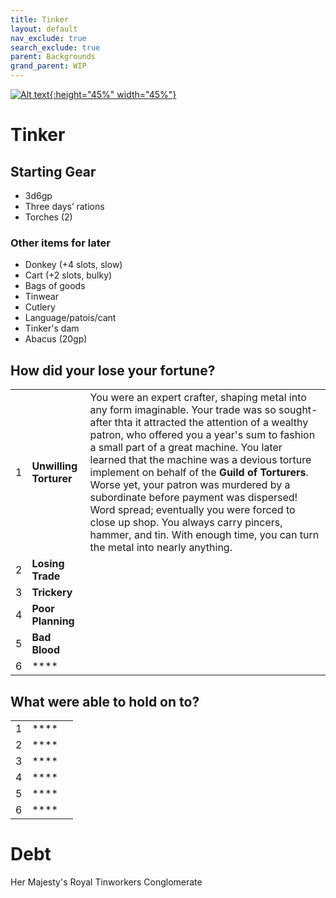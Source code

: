 ```yaml
---
title: Tinker
layout: default
nav_exclude: true
search_exclude: true
parent: Backgrounds
grand_parent: WIP
---
```


[![Alt text](/img/backgrounds/tinker.jpg "East of the Sun and West of the Moon, illustrated by Kay Nielsen"){:height="45%" width="45%"}](/img/backgrounds/tinker.jpg)

# Tinker

## Starting Gear

- 3d6gp
- Three days’ rations
- Torches (2)

### Other items for later
- Donkey (+4 slots, slow)
- Cart (+2 slots, bulky)
- Bags of goods
- Tinwear
- Cutlery
- Language/patois/cant
- Tinker's dam
- Abacus (20gp)

## How did your lose your fortune?

|      |      |      |
| ---- | ---- | ---- |
| 1    |**Unwilling Torturer** | You were an expert crafter, shaping metal into any form imaginable. Your trade was so sought-after thta it attracted the attention of a wealthy patron, who offered you a year's sum to fashion a small part of a great machine. You later learned that the machine was a devious torture implement on behalf of the  **Guild of Torturers**. Worse yet, your patron was murdered by a subordinate before payment was dispersed! Word spread; eventually you were forced to close up shop. You always carry pincers, hammer, and tin. With enough time, you can turn the metal into nearly anything.   |
| 2    |**Losing Trade** |      |
| 3    |**Trickery** |      |
| 4    |**Poor Planning** |      |
| 5    |**Bad Blood** |      |
| 6    |**** |      |

## What were able to hold on to?

|      |      |      |
| ---- | ---- | ---- |
| 1    |**** |      |
| 2    |**** |      |
| 3    |**** |      |
| 4    |**** |      |
| 5    |**** |      |
| 6    |**** |      |

# Debt
Her Majesty's Royal Tinworkers Conglomerate
